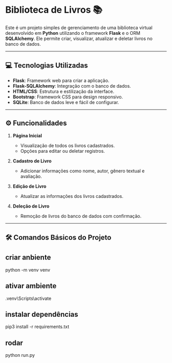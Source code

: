 # Biblioteca de Livros 📚

Este é um projeto simples de gerenciamento de uma biblioteca virtual desenvolvido em **Python** utilizando o framework **Flask** e o ORM **SQLAlchemy**. Ele permite criar, visualizar, atualizar e deletar livros no banco de dados.

---

## 💻 Tecnologias Utilizadas

- **Flask**: Framework web para criar a aplicação.
- **Flask-SQLAlchemy**: Integração com o banco de dados.
- **HTML/CSS**: Estrutura e estilização da interface.
- **Bootstrap**: Framework CSS para design responsivo.
- **SQLite**: Banco de dados leve e fácil de configurar.

---

## ⚙️ Funcionalidades

1. **Página Inicial**
   - Visualização de todos os livros cadastrados.
   - Opções para editar ou deletar registros.

2. **Cadastro de Livro**
   - Adicionar informações como nome, autor, gênero textual e avaliação.

3. **Edição de Livro**
   - Atualizar as informações dos livros cadastrados.

4. **Deleção de Livro**
   - Remoção de livros do banco de dados com confirmação.

---

## 🛠️ Comandos Básicos do Projeto

## criar anbiente
python -m venv venv

## ativar ambiente 
.venv\Scripts\activate

## instalar dependências
pip3 install -r requirements.txt 

## rodar
python run.py 
